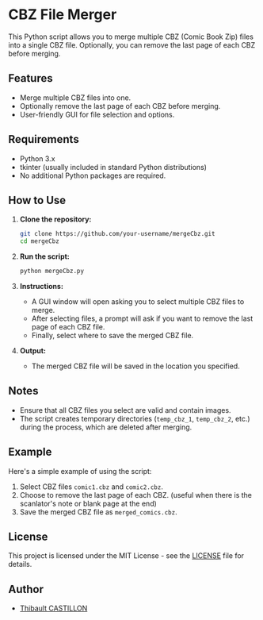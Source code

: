 # CBZ File Merger

This Python script allows you to merge multiple CBZ (Comic Book Zip) files into a single CBZ file. Optionally, you can remove the last page of each CBZ before merging.

## Features

- Merge multiple CBZ files into one.
- Optionally remove the last page of each CBZ before merging.
- User-friendly GUI for file selection and options.

## Requirements

- Python 3.x
- tkinter (usually included in standard Python distributions)
- No additional Python packages are required.

## How to Use

1. **Clone the repository:**

   ```bash
   git clone https://github.com/your-username/mergeCbz.git
   cd mergeCbz
   ```

2. **Run the script:**

   ```bash
   python mergeCbz.py
   ```

3. **Instructions:**

   - A GUI window will open asking you to select multiple CBZ files to merge.
   - After selecting files, a prompt will ask if you want to remove the last page of each CBZ file.
   - Finally, select where to save the merged CBZ file.

4. **Output:**

   - The merged CBZ file will be saved in the location you specified.

## Notes

- Ensure that all CBZ files you select are valid and contain images.
- The script creates temporary directories (`temp_cbz_1`, `temp_cbz_2`, etc.) during the process, which are deleted after merging.

## Example

Here's a simple example of using the script:

1. Select CBZ files `comic1.cbz` and `comic2.cbz`.
2. Choose to remove the last page of each CBZ. (useful when there is the scanlator's note or blank page at the end)
3. Save the merged CBZ file as `merged_comics.cbz`.

## License

This project is licensed under the MIT License - see the [LICENSE](LICENSE) file for details.

## Author

- [Thibault CASTILLON](@tdcastillon)